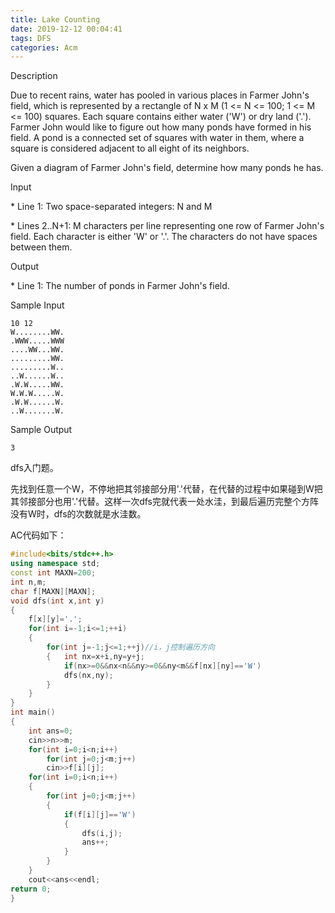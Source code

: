 ```yaml
---
title: Lake Counting
date: 2019-12-12 00:04:41
tags: DFS
categories: Acm
---
```


Description

Due to recent rains, water has pooled in various places in Farmer John's field, which is represented by a rectangle of N x M (1 <= N <= 100; 1 <= M <= 100) squares. Each square contains either water ('W') or dry land ('.'). Farmer John would like to figure out how many ponds have formed in his field. A pond is a connected set of squares with water in them, where a square is considered adjacent to all eight of its neighbors.

Given a diagram of Farmer John's field, determine how many ponds he has.

Input

\* Line 1: Two space-separated integers: N and M

\* Lines 2..N+1: M characters per line representing one row of Farmer John's field. Each character is either 'W' or '.'. The characters do not have spaces between them.

Output

\* Line 1: The number of ponds in Farmer John's field.

Sample Input

```
10 12
W........WW.
.WWW.....WWW
....WW...WW.
.........WW.
.........W..
..W......W..
.W.W.....WW.
W.W.W.....W.
.W.W......W.
..W.......W.
```

Sample Output

```
3
```

dfs入门题。

先找到任意一个W，不停地把其邻接部分用'.'代替，在代替的过程中如果碰到W把其邻接部分也用'.'代替。这样一次dfs完就代表一处水洼，到最后遍历完整个方阵没有W时，dfs的次数就是水洼数。

AC代码如下：

```c++
#include<bits/stdc++.h>
using namespace std;
const int MAXN=200;
int n,m;
char f[MAXN][MAXN];
void dfs(int x,int y)
{
	f[x][y]='.';
	for(int i=-1;i<=1;++i)
	{
		for(int j=-1;j<=1;++j)//i，j控制遍历方向
		{	int nx=x+i,ny=y+j;
			if(nx>=0&&nx<n&&ny>=0&&ny<m&&f[nx][ny]=='W')
			dfs(nx,ny);
		}
	}
}
int main()
{
	int ans=0;
	cin>>n>>m;
	for(int i=0;i<n;i++)
		for(int j=0;j<m;j++)
		cin>>f[i][j];
	for(int i=0;i<n;i++)
	{
		for(int j=0;j<m;j++)
		{
			if(f[i][j]=='W')
			{
				dfs(i,j);
				ans++;
			}
		}
	}
	cout<<ans<<endl;
return 0;	
} 
```

